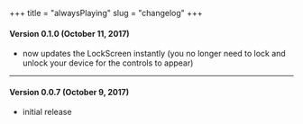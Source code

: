 +++
title = "alwaysPlaying"
slug = "changelog"
+++

#### Version 0.1.0 (October 11, 2017)

- now updates the LockScreen instantly (you no longer need to lock and unlock your device for the controls to appear)

---

#### Version 0.0.7 (October 9, 2017)

- initial release